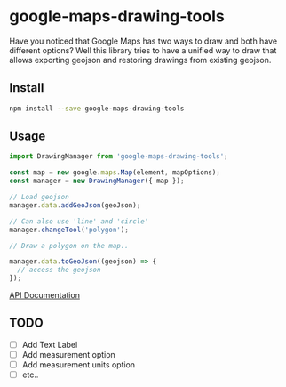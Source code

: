 # google-maps-drawing-tools

Have you noticed that Google Maps has two ways to draw and both have different options? Well this
library tries to have a unified way to draw that allows exporting geojson and restoring drawings from
existing geojson.

## Install

```sh
npm install --save google-maps-drawing-tools
```

## Usage

```js
import DrawingManager from 'google-maps-drawing-tools';

const map = new google.maps.Map(element, mapOptions);
const manager = new DrawingManager({ map });

// Load geojson
manager.data.addGeoJson(geoJson);

// Can also use 'line' and 'circle'
manager.changeTool('polygon');

// Draw a polygon on the map..

manager.data.toGeoJson((geojson) => {
  // access the geojson
});
```

[API Documentation][api]

## TODO

- [ ] Add Text Label
- [ ] Add measurement option
- [ ] Add measurement units option
- [ ] etc..

[api]: https://knownasilya.github.io/google-maps-drawing-tools/
